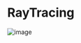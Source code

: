 # RayTracing
![image](https://user-images.githubusercontent.com/71323102/170261088-95ad2210-f7b4-4828-a0da-6dc828b05715.png)
